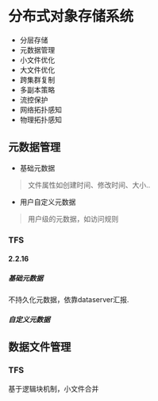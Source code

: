 
# 分布式对象存储系统


* 分层存储
* 元数据管理
* 小文件优化
* 大文件优化
* 跨集群复制
* 多副本策略
* 流控保护
* 网络拓扑感知
* 物理拓扑感知


## 元数据管理

* 基础元数据

> 文件属性如创建时间、修改时间、大小..

* 用户自定义元数据

> 用户级的元数据，如访问规则

### TFS

#### 2.2.16

##### 基础元数据
不持久化元数据，依靠dataserver汇报.

##### 自定义元数据


## 数据文件管理


### TFS

基于逻辑块机制，小文件合并
